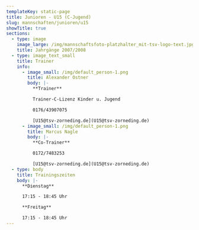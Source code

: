 ```yaml
---
templateKey: static-page
title: Junioren - U15 (C-Jugend)
slug: mannschaften/junioren/u15
showTitle: true
sections:
  - type: image
    image_large: /img/mannschaftsfoto-platzhalter_mit-tsv-logo-text.jpg
    title: Jahrgänge 2007/2008
  - type: image_text_small
    title: Trainer
    info:
      - image_small: /img/default_person-1.png
        title: Alexander Ostner
        body: |-
          **Trainer**

          Trainer-C-Lizenz Kinder u. Jugend

          0176/43907075

          [U15@tsv-zorneding.de](U15@tsv-zorneding.de)
      - image_small: /img/default_person-1.png
        title: Marcus Nagle
        body: |-
          **Co-Trainer**

          0172/7483253

          [U15@tsv-zorneding.de](U15@tsv-zorneding.de)
  - type: body
    title: Trainingszeiten
    body: |-
      **Dienstag**

      17:15 - 18:45 Uhr

      **Freitag**

      17:15 - 18:45 Uhr
---
```

